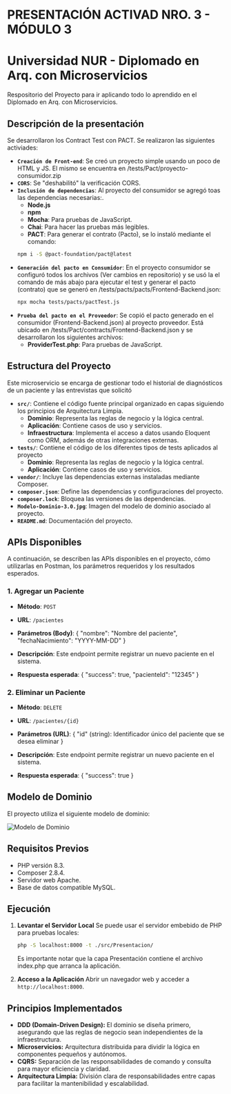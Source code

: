 # PRESENTACIÓN ACTIVAD NRO. 3 - MÓDULO 3
# Universidad NUR - Diplomado en Arq. con Microservicios

Respositorio del Proyecto para ir aplicando todo lo aprendido en el Diplomado en Arq. con Microservicios.

## Descripción de la presentación 

Se desarrollaron los Contract Test con PACT. Se realizaron las siguientes activiades:
- **`Creación de Front-end`**: Se creó un proyecto simple usando un poco de HTML y JS. El mismo se encuentra en /tests/Pact/proyecto-consumidor.zip 
- **`CORS`**: Se "deshabilitó" la verificación CORS. 
- **`Inclusión de dependencias`**: Al proyecto del consumidor se agregó toas las dependencias necesarias:.
   - **Node.js**
   - **npm**
   - **Mocha**: Para pruebas de JavaScript.
   - **Chai**: Para hacer las pruebas más legibles.
   - **PACT**: Para generar el contrato (Pacto), se lo instaló mediante el comando:
   ```bash
   npm i -S @pact-foundation/pact@latest
   ```
- **`Generación del pacto en Consumidor`**: En el proyecto consumidor se configuró todos los archivos (Ver cambios en repositorio) y se usó la el comando de más abajo para ejecutar el test y generar el pacto (contrato) que se generó en /tests/pacts/pacts/Frontend-Backend.json:
   ```bash
   npx mocha tests/pacts/pactTest.js
   ```
- **`Prueba del pacto en el Proveedor`**: Se copió el pacto generado en el consumidor (Frontend-Backend.json) al proyecto proveedor. Está ubicado en /tests/Pact/contracts/Frontend-Backend.json y se desarrollaron los siguientes archivos:
   - **ProviderTest.php**: Para pruebas de JavaScript.


## Estructura del Proyecto

Este microservicio se encarga de gestionar todo el historial de diagnósticos de un paciente y las entrevistas que solicitó

- **`src/`**: Contiene el código fuente principal organizado en capas siguiendo los principios de Arquitectura Limpia.
  - **Dominio**: Representa las reglas de negocio y la lógica central.
  - **Aplicación**: Contiene casos de uso y servicios.
  - **Infraestructura**: Implementa el acceso a datos usando Eloquent como ORM, además de otras integraciones externas.
- **`tests/`**: Contiene el código de los diferentes tipos de tests aplicados al proyecto
  - **Dominio**: Representa las reglas de negocio y la lógica central.
  - **Aplicación**: Contiene casos de uso y servicios.
- **`vendor/`**: Incluye las dependencias externas instaladas mediante Composer.
- **`composer.json`**: Define las dependencias y configuraciones del proyecto.
- **`composer.lock`**: Bloquea las versiones de las dependencias.
- **`Modelo-Dominio-3.0.jpg`**: Imagen del modelo de dominio asociado al proyecto.
- **`README.md`**: Documentación del proyecto.

## APIs Disponibles

A continuación, se describen las APIs disponibles en el proyecto, cómo utilizarlas en Postman, los parámetros requeridos y los resultados esperados.

### 1. Agregar un Paciente
- **Método**: `POST`
- **URL**: `/pacientes`
- **Parámetros (Body)**:
  {
      "nombre": "Nombre del paciente",
      "fechaNacimiento": "YYYY-MM-DD"
  }
- **Descripción**: Este endpoint permite registrar un nuevo paciente en el sistema.

- **Respuesta esperada**:
   {
      "success": true,
      "pacienteId": "12345"
   }

### 2. Eliminar un Paciente
- **Método**: `DELETE`
- **URL**: `/pacientes/{id}`
- **Parámetros (URL)**:
  {
      "id" (string): Identificador único del paciente que se desea eliminar
  }
- **Descripción**: Este endpoint permite registrar un nuevo paciente en el sistema.

- **Respuesta esperada**:
   {
      "success": true
   }

## Modelo de Dominio

El proyecto utiliza el siguiente modelo de dominio:

![Modelo de Dominio](https://github.com/nur-university/nur-ms2024-m2-act-3-bndr88/blob/175dd7db90d454b9b8a25d985263bef90850a093/Modelo-Dominio-3.0.jpg)

## Requisitos Previos

- PHP versión 8.3.
- Composer 2.8.4.
- Servidor web Apache.
- Base de datos compatible MySQL.

## Ejecución

1. **Levantar el Servidor Local**
   Se puede usar el servidor embebido de PHP para pruebas locales:
   ```bash
   php -S localhost:8000 -t ./src/Presentacion/
   ```
   Es importante notar que la capa Presentación contiene el archivo index.php que arranca la aplicación.

2. **Acceso a la Aplicación**
   Abrir un navegador web y acceder a `http://localhost:8000`.

## Principios Implementados

- **DDD (Domain-Driven Design):** El dominio se diseña primero, asegurando que las reglas de negocio sean independientes de la infraestructura.
- **Microservicios:** Arquitectura distribuida para dividir la lógica en componentes pequeños y autónomos.
- **CQRS:** Separación de las responsabilidades de comando y consulta para mayor eficiencia y claridad.
- **Arquitectura Limpia:** División clara de responsabilidades entre capas para facilitar la mantenibilidad y escalabilidad.

